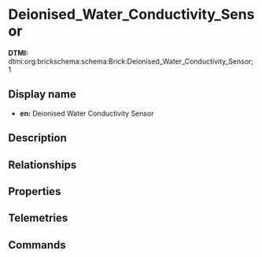 # Deionised_Water_Conductivity_Sensor
**DTMI:** dtmi:org:brickschema:schema:Brick:Deionised_Water_Conductivity_Sensor;1
## Display name
- **en:** Deionised Water Conductivity Sensor
## Description
## Relationships
## Properties
## Telemetries
## Commands
